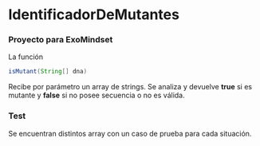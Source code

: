 # IdentificadorDeMutantes

### Proyecto para ExoMindset

La función 
~~~java
isMutant(String[] dna)
~~~
Recibe por parámetro un array de strings. Se analiza y devuelve **true** si es mutante y **false** si no posee secuencia
o no es válida.

### Test
Se encuentran distintos array con un caso de prueba para cada situación.